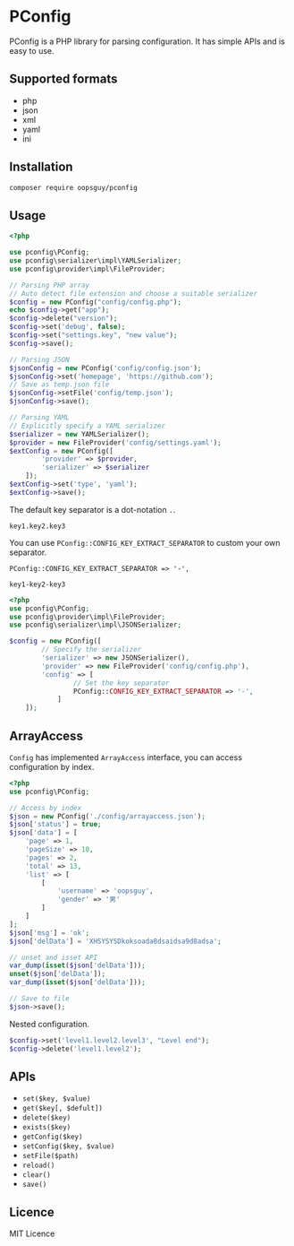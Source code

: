 # PConfig

PConfig is a PHP library for parsing configuration. 
It has simple APIs and is easy to use.

## Supported formats

- php
- json
- xml
- yaml
- ini

## Installation

```bash
composer require oopsguy/pconfig
```

## Usage

```php
<?php

use pconfig\PConfig;
use pconfig\serializer\impl\YAMLSerializer;
use pconfig\provider\impl\FileProvider;

// Parsing PHP array
// Auto detect file extension and choose a suitable serializer
$config = new PConfig("config/config.php");
echo $config->get("app");
$config->delete("version");
$config->set('debug', false);
$config->set("settings.key", "new value");
$config->save();

// Parsing JSON
$jsonConfig = new PConfig('config/config.json');
$jsonConfig->set('homepage', 'https://github.com');
// Save as temp.json file
$jsonConfig->setFile('config/temp.json');
$jsonConfig->save();

// Parsing YAML
// Explicitly specify a YAML serializer
$serializer = new YAMLSerializer();
$provider = new FileProvider('config/settings.yaml');
$extConfig = new PConfig([
        'provider' => $provider,
        'serializer' => $serializer
    ]);
$extConfig->set('type', 'yaml');
$extConfig->save();
```

The default key separator is a dot-notation `.`.

```
key1.key2.key3
```

You can use `PConfig::CONFIG_KEY_EXTRACT_SEPARATOR` to custom your own separator.

```
PConfig::CONFIG_KEY_EXTRACT_SEPARATOR => '-',
```

```
key1-key2-key3
```

```php
<?php
use pconfig\PConfig;
use pconfig\provider\impl\FileProvider;
use pconfig\serializer\impl\JSONSerializer;

$config = new PConfig([
        // Specify the serializer
        'serializer' => new JSONSerializer(),
        'provider' => new FileProvider('config/config.php'),
        'config' => [
                // Set the key separator
                PConfig::CONFIG_KEY_EXTRACT_SEPARATOR => '-', 
            ]
    ]);
```

## ArrayAccess

`Config` has implemented `ArrayAccess` interface, you can access configuration by index.

```php
<?php
use pconfig\PConfig;

// Access by index
$json = new PConfig('./config/arrayaccess.json');
$json['status'] = true;
$json['data'] = [
    'page' => 1,
    'pageSize' => 10,
    'pages' => 2,
    'total' => 13,
    'list' => [
        [
            'username' => 'oopsguy',
            'gender' => '男'
        ]
    ]
];
$json['msg'] = 'ok';
$json['delData'] = 'XHSYSYSDkoksoada8dsaidsa9d8adsa';

// unset and isset API
var_dump(isset($json['delData']));
unset($json['delData']);
var_dump(isset($json['delData']));

// Save to file
$json->save();
```

Nested configuration.

```php
$config->set('level1.level2.level3', "Level end");
$config->delete('level1.level2');
```

## APIs

- `set($key, $value)`
- `get($key[, $defult])`
- `delete($key)`
- `exists($key)`
- `getConfig($key)`
- `setConfig($key, $value)`
- `setFile($path)`
- `reload()`
- `clear()`
- `save()`

## Licence

MIT Licence




